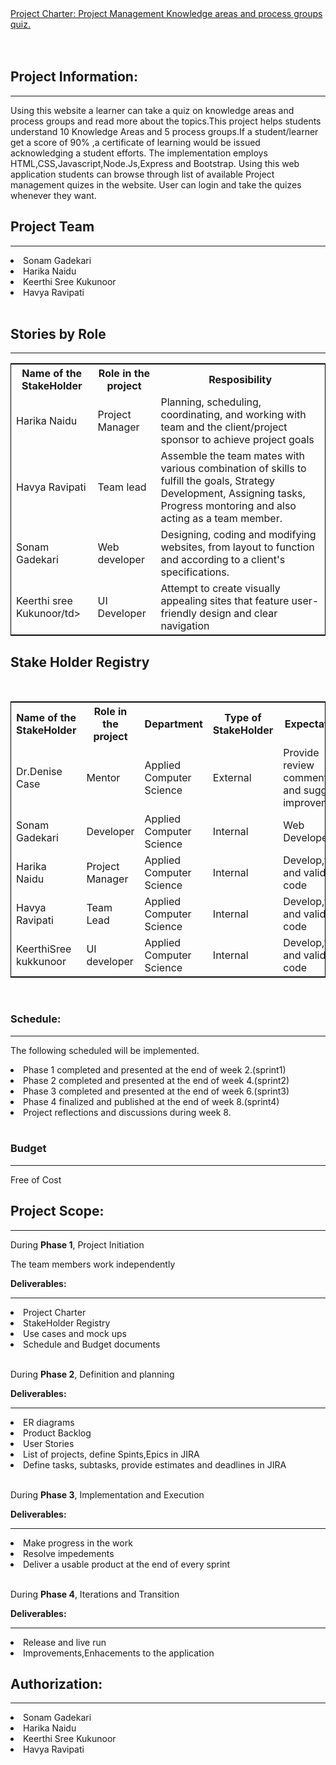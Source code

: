 <!DOCTYPE html>
<html lang="en">
<head>
  <meta charset="utf-8">
  <link rel="stylesheet" href="https://stackpath.bootstrapcdn.com/bootstrap/4.3.1/css/bootstrap.min.css">
  <link rel="stylesheet" href="https://stackpath.bootstrapcdn.com/bootstrap/4.3.1/js/bootstrap.min.js">
  <link rel="stylesheet" href="https://stackpath.bootstrapcdn.com/bootstrap/4.3.1/js/bootstrap.bundle.min.js">
</head>
<body>
<div class="container">
<nav class="navbar navbar-expand-lg navbar-light fixed-top py-3" id="mainNav">
        <a class="navbar-brand js-scroll-trigger" href="#">           
            Project Charter: Project Management Knowledge areas and process groups quiz.
        </a>
</nav>
</div>
<br />
<br />
<div class="container">
<h2>Project Information:</h2><hr />
<p>Using this website a learner can take a quiz on knowledge areas and process groups and read more about the topics.This project helps students understand 10 Knowledge Areas and 5 process groups.If a student/learner get a score of 90% ,a certificate of learning would be issued acknowledging a student efforts. The implementation employs HTML,CSS,Javascript,Node.Js,Express and Bootstrap. Using this web application students can browse through list of available Project management quizes in the website.
User can login and take the quizes whenever they want.</p>
<h2>Project Team</h2><hr />
 <li>Sonam Gadekari</li>
 <li>Harika Naidu</li>
 <li>Keerthi Sree Kukunoor</li>
 <li>Havya Ravipati</li>
<br>
<h2>Stories by Role</h2><hr />
<table style="width:100%;border: 1px solid black;">
  <tr>
    <th>Name of the StakeHolder</th>
    <th>Role in the project</th> 
    <th>Resposibility</th>
  </tr>
	<tr>
<td>Harika Naidu</td>
    <td>Project Manager</td>
    <td>Planning, scheduling, coordinating, and working with team and the client/project sponsor to achieve project goals</td> 
	</tr>
	<tr>
<td>Havya Ravipati</td>
    <td>Team lead</td> 
    <td>Assemble the team mates with various combination of skills to fulfill the goals, Strategy Development, Assigning tasks, Progress montoring and also acting as a team member.</td>
	</tr>
	<tr>
	<td>Sonam Gadekari</td>
    <td>Web developer</td> 
    <td>Designing, coding and modifying websites, from layout to function and according to a client's specifications.</td>
	</tr>
	<tr>
		<td>Keerthi sree Kukunoor/td>
    <td>UI Developer</td> 
    <td>Attempt to create visually appealing sites that feature user-friendly design and clear navigation</td>
		</tr>	
	</table>
	
<h2>Stake Holder Registry</h2><br>
<table style="width:100%;border: 1px solid black;">
  <tr>
    <th>Name of the StakeHolder</th>
    <th>Role in the project</th> 
<th>Department</th>
	<th>Type of StakeHolder</th>
	<th>Expectations</th>
	<th>Contact Info</th>
  </tr>
  <tr>
    <td>Dr.Denise Case</td>
    <td>Mentor</td> 
    <td>
	Applied Computer Science</td>
	 <td>External</td> 
	 <td>Provide review comments and suggest improvements</td>
	  <td>Maryville,Missouri</td> 
  </tr>
  <tr>
  <td>Sonam Gadekari</td>
    <td>Developer</td> 
    <td>
	Applied Computer Science</td>	 
	 <td>Internal</td> 
	 <td>Web Developer</td>
	  <td>sonam.gadekari@gmail.com</td> 
  </tr>
  <tr>
    <td>Harika Naidu</td>
    <td>Project Manager</td> 
    <td>
    Applied Computer Science</td>
	 <td>Internal</td> 
	 <td>Develop,test and validate code</td>
	  <td>nagaharika.n@gmail.com</td> 
  </tr>
  <tr>
    <td>Havya Ravipati</td>
    <td>Team Lead</td> 
    <td>
	Applied Computer Science</td>
	 <td>Internal</td> 
	 <td>Develop,test and validate code</td>
	  <td>havya.ravipati@gmail.com</td> 
  </tr>
<tr>
    <td>KeerthiSree kukkunoor</td>
    <td>UI developer</td> 
    <td>
	Applied Computer Science</td>
	 <td>Internal</td> 
	 <td>Develop,test and validate code</td>
	  <td>keerthi.sree@gmail.com</td> 
  </tr>
</table>
<br>
 <h3>Schedule:</h3>
 <hr />
 <p>The following scheduled will be implemented.</p>
<li>Phase 1 completed and presented at the end of week 2.(sprint1)</li>
<li>Phase 2 completed and presented at the end of week 4.(sprint2)</li>
<li>Phase 3 completed and presented at the end of week 6.(sprint3)</li>
<li>Phase 4 finalized and published at the end of week 8.(sprint4)</li>
<li>Project reflections and discussions during week 8.</li>
<br>
<h3>Budget</h3><hr />
<p>Free of Cost</p>

<h2>Project Scope:</h2><hr />
<p> During <b>Phase 1</b>, Project Initiation
<p>The team members work independently</p>
<p><b> Deliverables:</b></p><hr />
 <li> Project Charter</li>
 <li> StakeHolder Registry</li>
 <li> Use cases and mock ups</li>
 <li> Schedule and Budget documents</li>
 <br>
 <p> During <b>Phase 2</b>, Definition and planning</p>
 <p><b> Deliverables:</b></p><hr />
 <li> ER diagrams</li>
 <li> Product Backlog</li>
 <li> User Stories</li>
 <li> List of projects, define Spints,Epics in JIRA</li>
 <li>Define tasks, subtasks, provide estimates and deadlines in JIRA</li>
 <br>
<p> During <b>Phase 3</b>, Implementation and Execution</p>
 <p><b> Deliverables:</b></p><hr />
 <li> Make progress in the work </li>
 <li> Resolve impedements</li>
 <li> Deliver a usable product at the end of every sprint</li>
<br>
 <p> During <b>Phase 4</b>, Iterations and Transition</p>
  <p><b> Deliverables:</b></p><hr />
 <li>Release and live run</li>
 <li> Improvements,Enhacements to the application</li>
</div>
<h2>Authorization:</h2><hr />
 <li>Sonam Gadekari</li>
 <li>Harika Naidu</li>
 <li>Keerthi Sree Kukunoor</li>
 <li>Havya Ravipati</li>
</body>
</html>

